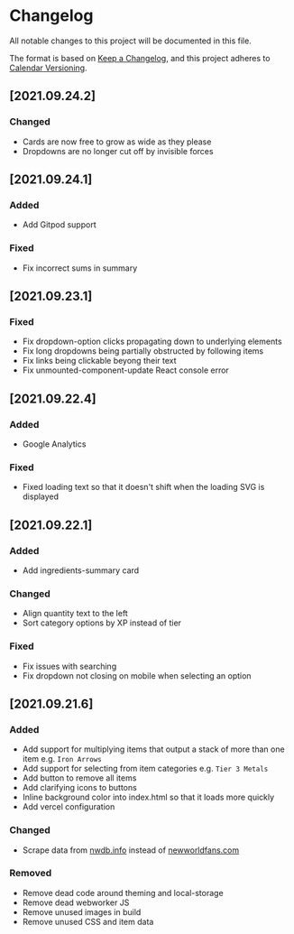 # Changelog
All notable changes to this project will be documented in this file.

The format is based on [Keep a Changelog](https://keepachangelog.com/en/1.0.0/),
and this project adheres to [Calendar Versioning](https://calver.org/).

## [2021.09.24.2]
### Changed
- Cards are now free to grow as wide as they please
- Dropdowns are no longer cut off by invisible forces

## [2021.09.24.1]
### Added
- Add Gitpod support

### Fixed
-  Fix incorrect sums in summary

## [2021.09.23.1]
### Fixed
- Fix dropdown-option clicks propagating down to underlying elements
- Fix long dropdowns being partially obstructed by following items
- Fix links being clickable beyong their text
- Fix unmounted-component-update React console error

## [2021.09.22.4]
### Added
- Google Analytics

### Fixed
- Fixed loading text so that it doesn't shift when the loading SVG is displayed

## [2021.09.22.1]
### Added
- Add ingredients-summary card

### Changed
- Align quantity text to the left
- Sort category options by XP instead of tier

### Fixed
- Fix issues with searching
- Fix dropdown not closing on mobile when selecting an option

## [2021.09.21.6]
### Added
- Add support for multiplying items that output a stack of more than one item e.g. `Iron Arrows`
- Add support for selecting from item categories e.g. `Tier 3 Metals`
- Add button to remove all items
- Add clarifying icons to buttons
- Inline background color into index.html so that it loads more quickly
- Add vercel configuration

### Changed
- Scrape data from [nwdb.info](nwdb.info) instead of [newworldfans.com](newworldfans.com)

### Removed
- Remove dead code around theming and local-storage
- Remove dead webworker JS
- Remove unused images in build
- Remove unused CSS and item data